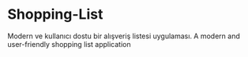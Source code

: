 # Shopping-List
Modern ve kullanıcı dostu bir alışveriş listesi uygulaması. A modern and user-friendly shopping list application
